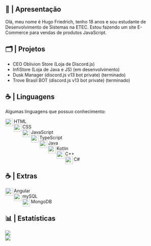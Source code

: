 ## 📜 | Apresentação 
 
Olá, meu nome é Hugo Friedrich, tenho 18 anos e sou estudante de Desenvolvimento de Sistemas na ETEC. Estou fazendo um site E-Commerce para vendas de produtos JavaScript.
## 🗂️ | Projetos
 
 <ul>
  <li>CEO Oblivion Store (Loja de Discord.js)
    <li>InfiStore (Loja de Java e JS) (em desenvolvimento)
  <li>Dusk Manager (discord.js v13 bot private) (terminado)
  <li>Trove Brasil BOT (discord.js v13 bot private) (terminado)
 </ul>
 
## ☕ | Linguagens
<p>Algumas linguagens que possuo conhecimento:</p>

<div>
<img src="https://skillicons.dev/icons?i=html" width=24 height=24 align="left">
HTML
</div>
<div>
<img src="https://skillicons.dev/icons?i=css" width=24 height=24 align="left">
CSS
</div>
<div>
<img src="https://skillicons.dev/icons?i=js" width=24 height=24 align="left">
JavaScript
</div>
<div>
<img src="https://skillicons.dev/icons?i=ts" width=24 height=24 align="left">
TypeScript
</div>
<div>
<img src="https://skillicons.dev/icons?i=java" width=24 height=24 align="left">
Java
</div>
<div>
<img src="https://skillicons.dev/icons?i=kotlin" width=24 height=24 align="left">
Kotlin
</div>
<div>
<img src="https://skillicons.dev/icons?i=cpp" width=24 height=24 align="left">
C++
</div>
<div>
<img src="https://skillicons.dev/icons?i=cs" width=24 height=24 align="left">
C#
</div>
 
## ☕ | Extras
<div>
<img src="https://skillicons.dev/icons?i=angular" width=24 height=24 align="left">
Angular
</div>
<div>
<img src="https://skillicons.dev/icons?i=mysql" width=24 height=24 align="left">
mySQL
</div>
<div>
<img src="https://skillicons.dev/icons?i=mongodb" width=24 height=24 align="left">
MongoDB
</div>
 
 ## 📊 | Estatísticas
 <img src="https://github-readme-stats-git-masterrstaa-rickstaa.vercel.app/api?username=Hugofriedrich369&theme=dark">
 <br>
 <img src="https://github-readme-stats.vercel.app/api/top-langs/?username=Hugofriedrich369&theme=dark">
 <br>
